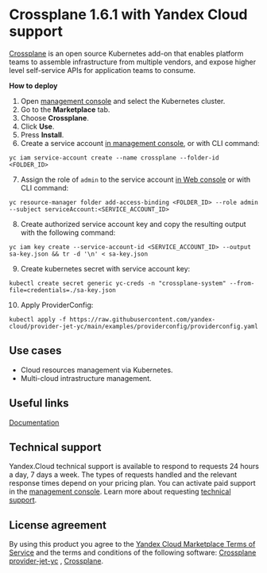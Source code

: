 # Crossplane 1.6.1 with Yandex Cloud support

[Crossplane](https://crossplane.io) is an open source Kubernetes add-on that enables platform teams to assemble
infrastructure from multiple vendors, and expose higher level self-service APIs for application teams to consume.

**How to deploy**

1. Open [management console](https://console.cloud.yandex.ru/) and select the Kubernetes cluster.
2. Go to the **Marketplace** tab.
3. Choose **Crossplane**.
4. Click **Use**.
5. Press **Install**.
6. Create a service account [in management console](https://cloud.yandex.com/en/docs/iam/operations/sa/create), or with
   CLI command:

```
yc iam service-account create --name crossplane --folder-id <FOLDER_ID>
```

7. Assign the role of `admin` to the service
   account [in Web console](https://cloud.yandex.com/en/docs/iam/operations/sa/assign-role-for-sa) or with CLI command:

```
yc resource-manager folder add-access-binding <FOLDER_ID> --role admin --subject serviceAccount:<SERVICE_ACCOUNT_ID>
```

8. Create authorized service account key and copy the resulting output with the following command:

```
yc iam key create --service-account-id <SERVICE_ACCOUNT_ID> --output sa-key.json && tr -d '\n' < sa-key.json
```

9. Create kubernetes secret with service account key:

```
kubectl create secret generic yc-creds -n "crossplane-system" --from-file=credentials=./sa-key.json
```

10. Apply ProviderConfig:

```
kubectl apply -f https://raw.githubusercontent.com/yandex-cloud/provider-jet-yc/main/examples/providerconfig/providerconfig.yaml
```

## Use cases

* Cloud resources management via Kubernetes.
* Multi-cloud intrastructure management.

## Useful links

[Documentation](https://crossplane.io/docs/)<br/>

## Technical support

Yandex.Cloud technical support is available to respond to requests 24 hours a day, 7 days a week. The types of requests
handled and the relevant response times depend on your pricing plan. You can activate paid support in
the [management console](https://console.cloud.yandex.com/support?section=plan). Learn more about
requesting [technical support](https://cloud.yandex.com/docs/support/overview).

## License agreement

By using this product you agree to
the [Yandex Cloud Marketplace Terms of Service](https://yandex.com/legal/cloud_terms_marketplace/) and the terms and
conditions of the following
software: [Crossplane provider-jet-yc](https://github.com/yandex-cloud/provider-jet-yc/blob/main/LICENSE)
, [Crossplane](https://github.com/crossplane/crossplane/blob/master/LICENSE).

